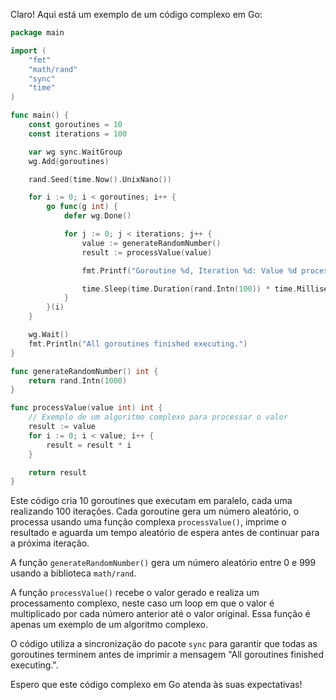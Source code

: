 Claro! Aqui está um exemplo de um código complexo em Go:

```go
package main

import (
	"fmt"
	"math/rand"
	"sync"
	"time"
)

func main() {
	const goroutines = 10
	const iterations = 100

	var wg sync.WaitGroup
	wg.Add(goroutines)

	rand.Seed(time.Now().UnixNano())

	for i := 0; i < goroutines; i++ {
		go func(g int) {
			defer wg.Done()

			for j := 0; j < iterations; j++ {
				value := generateRandomNumber()
				result := processValue(value)

				fmt.Printf("Goroutine %d, Iteration %d: Value %d processed to %d\n", g, j, value, result)

				time.Sleep(time.Duration(rand.Intn(100)) * time.Millisecond)
			}
		}(i)
	}

	wg.Wait()
	fmt.Println("All goroutines finished executing.")
}

func generateRandomNumber() int {
	return rand.Intn(1000)
}

func processValue(value int) int {
	// Exemplo de um algoritmo complexo para processar o valor
	result := value
	for i := 0; i < value; i++ {
		result = result * i
	}

	return result
}
```

Este código cria 10 goroutines que executam em paralelo, cada uma realizando 100 iterações. Cada goroutine gera um número aleatório, o processa usando uma função complexa `processValue()`, imprime o resultado e aguarda um tempo aleatório de espera antes de continuar para a próxima iteração.

A função `generateRandomNumber()` gera um número aleatório entre 0 e 999 usando a biblioteca `math/rand`.

A função `processValue()` recebe o valor gerado e realiza um processamento complexo, neste caso um loop em que o valor é multiplicado por cada número anterior até o valor original. Essa função é apenas um exemplo de um algoritmo complexo.

O código utiliza a sincronização do pacote `sync` para garantir que todas as goroutines terminem antes de imprimir a mensagem "All goroutines finished executing.".

Espero que este código complexo em Go atenda às suas expectativas!